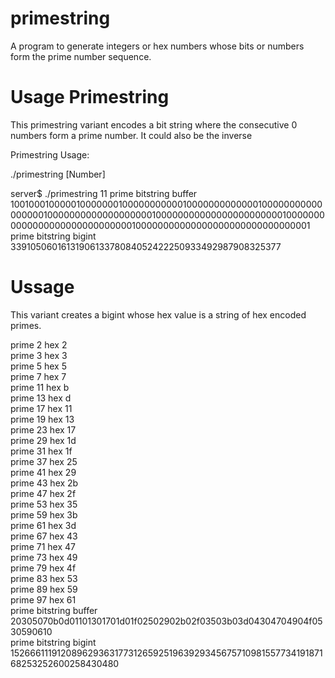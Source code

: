 # primestring

A program to generate integers or hex numbers whose bits or numbers form the prime number sequence.

# Usage Primestring

This primestring variant encodes a bit string where the consecutive 0 numbers form a prime number.
It could also be the inverse

Primestring Usage:

./primestring [Number]


server$ ./primestring 11
prime bitstring buffer 1001000100000100000001000000000001000000000000010000000000000000010000000000000000000100000000000000000000000100000000000000000000000000000100000000000000000000000000000001  
prime bitstring bigint 3391050601613190613378084052422250933492987908325377

# Ussage

This variant creates a bigint whose hex value is a string of hex encoded primes.  

prime  2  hex  2  
prime  3  hex  3  
prime  5  hex  5  
prime  7  hex  7  
prime  11  hex  b  
prime  13  hex  d  
prime  17  hex  11  
prime  19  hex  13  
prime  23  hex  17  
prime  29  hex  1d  
prime  31  hex  1f  
prime  37  hex  25  
prime  41  hex  29  
prime  43  hex  2b  
prime  47  hex  2f  
prime  53  hex  35  
prime  59  hex  3b  
prime  61  hex  3d  
prime  67  hex  43  
prime  71  hex  47  
prime  73  hex  49  
prime  79  hex  4f  
prime  83  hex  53  
prime  89  hex  59  
prime  97  hex  61  
prime bitstring buffer  20305070b0d01101301701d01f02502902b02f03503b03d04304704904f0530590610  
prime bitstring bigint 15266611191208962936317731265925196392934567571098155773419187168253252600258430480  
